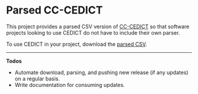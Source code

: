# Parsed CC-CEDICT

This project provides a parsed CSV version of [CC-CEDICT](cc-cedict-parsed.csv)
so that software projects looking to use CEDICT do not have to include their
own parser.

To use CEDICT in your project, download the [parsed CSV](cc-cedict-parsed.csv).

----------

**Todos**

- Automate download, parsing, and pushing new release (if any updates) on a regular basis.
- Write documentation for consuming updates.
